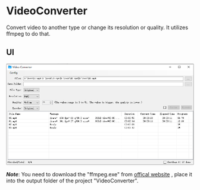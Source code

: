 # VideoConverter
Convert video to another type or change its resolution or quality. It utilizes ffmpeg to do that. 
## UI
![UI Screenshot](https://github.com/victor-wiki/StaticResources/blob/master/StaticResources/images/projs/VideoConverter/screenshot.png?raw=true)

***Note***: You need to download the "ffmpeg.exe" from [offical website](https://ffmpeg.org/) , place it into the output folder of the project "VideoConverter".
